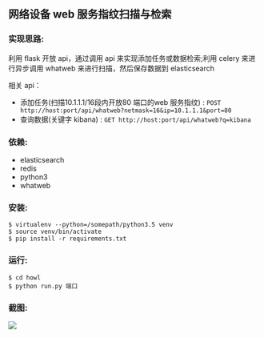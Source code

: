 ## 网络设备 web 服务指纹扫描与检索

### 实现思路:

利用 flask 开放 api，通过调用 api 来实现添加任务或数据检索;利用 celery 来进行异步调用 whatweb 来进行扫描，然后保存数据到 elasticsearch

相关 api：

- 添加任务(扫描10.1.1.1/16段内开放80 端口的web 服务指纹) : `POST http://host:port/api/whatweb?netmask=16&ip=10.1.1.1&port=80` 
- 查询数据(关键字 kibana) : `GET http://host:port/api/whatweb?q=kibana`
### 依赖:

- elasticsearch
- redis
- python3
- whatweb

### 安装:
```
$ virtualenv --python=/somepath/python3.5 venv
$ source venv/bin/activate
$ pip install -r requirements.txt
```
### 运行:

```
$ cd howl
$ python run.py 端口
```

### 截图:

![](http://obfxuk8r6.bkt.clouddn.com/demo.png)